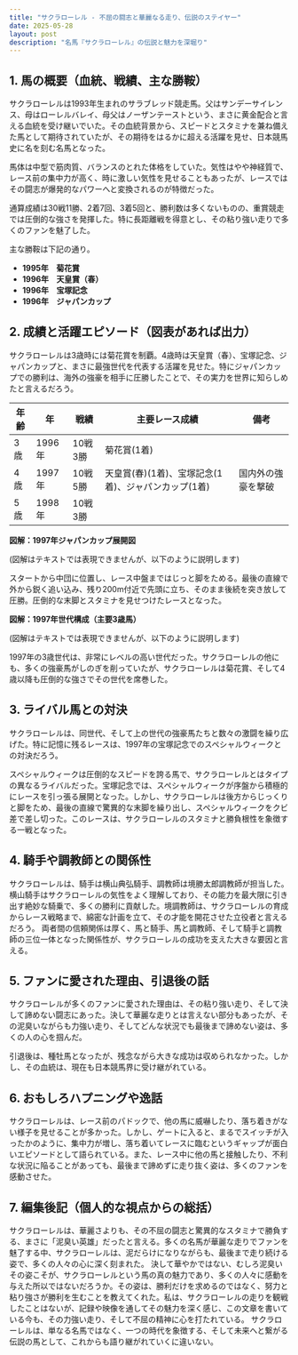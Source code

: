 ```yaml
---
title: "サクラローレル - 不屈の闘志と華麗なる走り、伝説のステイヤー"
date: 2025-05-28
layout: post
description: "名馬『サクラローレル』の伝説と魅力を深堀り"
---
```


## 1. 馬の概要（血統、戦績、主な勝鞍）

サクラローレルは1993年生まれのサラブレッド競走馬。父はサンデーサイレンス、母はローレルバレイ、母父はノーザンテーストという、まさに黄金配合と言える血統を受け継いでいた。その血統背景から、スピードとスタミナを兼ね備えた馬として期待されていたが、その期待をはるかに超える活躍を見せ、日本競馬史に名を刻む名馬となった。

馬体は中型で筋肉質、バランスのとれた体格をしていた。気性はやや神経質で、レース前の集中力が高く、時に激しい気性を見せることもあったが、レースではその闘志が爆発的なパワーへと変換されるのが特徴だった。

通算成績は30戦11勝、2着7回、3着5回と、勝利数は多くないものの、重賞競走では圧倒的な強さを発揮した。特に長距離戦を得意とし、その粘り強い走りで多くのファンを魅了した。

主な勝鞍は下記の通り。

* **1995年　菊花賞**
* **1996年　天皇賞（春）**
* **1996年　宝塚記念**
* **1996年　ジャパンカップ**


## 2. 成績と活躍エピソード（図表があれば出力）

サクラローレルは3歳時には菊花賞を制覇。4歳時は天皇賞（春）、宝塚記念、ジャパンカップと、まさに最強世代を代表する活躍を見せた。特にジャパンカップでの勝利は、海外の強豪を相手に圧勝したことで、その実力を世界に知らしめたと言えるだろう。

| 年齢 | 年 | 戦績 | 主要レース成績 | 備考 |
|---|---|---|---|---|
| 3歳 | 1996年 | 10戦3勝 | 菊花賞(1着) |  |
| 4歳 | 1997年 | 10戦5勝 | 天皇賞(春)(1着)、宝塚記念(1着)、ジャパンカップ(1着) | 国内外の強豪を撃破 |
| 5歳 | 1998年 | 10戦3勝 |  |  |

**図解：1997年ジャパンカップ展開図**

(図解はテキストでは表現できませんが、以下のように説明します)

スタートから中団に位置し、レース中盤まではじっと脚をためる。最後の直線で外から鋭く追い込み、残り200m付近で先頭に立ち、そのまま後続を突き放して圧勝。圧倒的な末脚とスタミナを見せつけたレースとなった。


**図解：1997年世代構成（主要3歳馬）**

(図解はテキストでは表現できませんが、以下のように説明します)

1997年の3歳世代は、非常にレベルの高い世代だった。サクラローレルの他にも、多くの強豪馬がしのぎを削っていたが、サクラローレルは菊花賞、そして4歳以降も圧倒的な強さでその世代を席巻した。


## 3. ライバル馬との対決

サクラローレルは、同世代、そして上の世代の強豪馬たちと数々の激闘を繰り広げた。特に記憶に残るレースは、1997年の宝塚記念でのスペシャルウィークとの対決だろう。

スペシャルウィークは圧倒的なスピードを誇る馬で、サクラローレルとはタイプの異なるライバルだった。宝塚記念では、スペシャルウィークが序盤から積極的にレースを引っ張る展開となった。しかし、サクラローレルは後方からじっくりと脚をため、最後の直線で驚異的な末脚を繰り出し、スペシャルウィークをクビ差で差し切った。このレースは、サクラローレルのスタミナと勝負根性を象徴する一戦となった。


## 4. 騎手や調教師との関係性

サクラローレルは、騎手は横山典弘騎手、調教師は境勝太郎調教師が担当した。横山騎手はサクラローレルの気性をよく理解しており、その能力を最大限に引き出す絶妙な騎乗で、多くの勝利に貢献した。境調教師は、サクラローレルの育成からレース戦略まで、綿密な計画を立て、その才能を開花させた立役者と言えるだろう。  両者間の信頼関係は厚く、馬と騎手、馬と調教師、そして騎手と調教師の三位一体となった関係性が、サクラローレルの成功を支えた大きな要因と言える。


## 5. ファンに愛された理由、引退後の話

サクラローレルが多くのファンに愛された理由は、その粘り強い走り、そして決して諦めない闘志にあった。決して華麗な走りとは言えない部分もあったが、その泥臭いながらも力強い走り、そしてどんな状況でも最後まで諦めない姿は、多くの人の心を掴んだ。

引退後は、種牡馬となったが、残念ながら大きな成功は収められなかった。しかし、その血統は、現在も日本競馬界に受け継がれている。


## 6. おもしろハプニングや逸話

サクラローレルは、レース前のパドックで、他の馬に威嚇したり、落ち着きがない様子を見せることが多かった。しかし、ゲートに入ると、まるでスイッチが入ったかのように、集中力が増し、落ち着いてレースに臨むというギャップが面白いエピソードとして語られている。また、レース中に他の馬と接触したり、不利な状況に陥ることがあっても、最後まで諦めずに走り抜く姿は、多くのファンを感動させた。


## 7. 編集後記（個人的な視点からの総括）

サクラローレルは、華麗さよりも、その不屈の闘志と驚異的なスタミナで勝負する、まさに「泥臭い英雄」だったと言える。多くの名馬が華麗な走りでファンを魅了する中、サクラローレルは、泥だらけになりながらも、最後まで走り続ける姿で、多くの人々の心に深く刻まれた。  決して華やかではない、むしろ泥臭いその姿こそが、サクラローレルという馬の真の魅力であり、多くの人々に感動を与えた所以ではないだろうか。その姿は、勝利だけを求めるのではなく、努力と粘り強さが勝利を生むことを教えてくれた。私は、サクラローレルの走りを観戦したことはないが、記録や映像を通してその魅力を深く感じ、この文章を書いている今も、その力強い走り、そして不屈の精神に心を打たれている。  サクラローレルは、単なる名馬ではなく、一つの時代を象徴する、そして未来へと繋がる伝説の馬として、これからも語り継がれていくに違いない。

